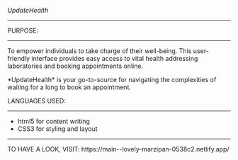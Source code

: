 *UpdateHealth*
<hr/>
PURPOSE:
<hr/>
<p>To empower individuals to take charge of their well-being. This user-friendly interface provides easy access to vital health addressing laboratories and booking appointments online. </p>
<p>*UpdateHealth* is your go-to-source for navigating the complexities of waiting for a long to book an appointment.</p>
LANGUAGES USED:
<hr/>
<ul>
  <li>html5 for content writing</li>
  <li>CSS3 for styling and layout</li>
</ul>
<hr/>
TO HAVE A LOOK, VISIT:
https://main--lovely-marzipan-0538c2.netlify.app/

